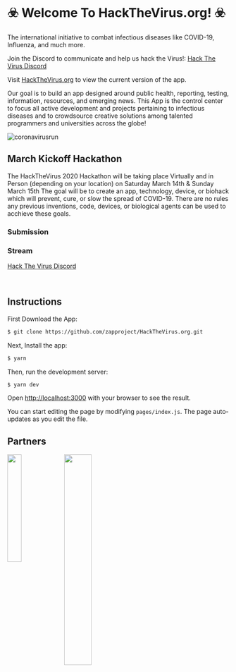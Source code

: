 # ☣️ Welcome To HackTheVirus.org! ☣️
The international initiative to combat infectious diseases like COVID-19, Influenza, and much more.

Join the Discord to communicate and help us hack the Virus!: [Hack The Virus Discord](https://discord.gg/qZG5qCm)

Visit [HackTheVirus.org](https://HackTheVirus.org) to view the current version of the app.

Our goal is to build an app designed around public health, reporting, testing, information, resources, and emerging news.
This App is the control center to focus all active development and projects pertaining to infectious diseases and to crowdsource creative solutions among talented programmers and universities across the globe!

![coronavirusrun](https://media.giphy.com/media/IbmS6XKR5fTVchlxcN/giphy.gif "running from covid")


## March Kickoff Hackathon

The HackTheVirus 2020 Hackathon will be taking place Virtually and in Person (depending on your location) on Saturday March 14th & Sunday March 15th The goal will be to create an app, technology, device, or biohack which will prevent, cure, or slow the spread of COVID-19. There are no rules any previous inventions, code, devices, or biological agents can be used to acchieve these goals. 

### Submission


### Stream


[Hack The Virus Discord](https://discord.gg/qZG5qCm)


<br/>

## Instructions


First Download the App:

```bash
$ git clone https://github.com/zapproject/HackTheVirus.org.git
```


Next, Install the app:

```bash
$ yarn
```

Then, run the development server:

```bash
$ yarn dev
```

Open [http://localhost:3000](http://localhost:3000) with your browser to see the result.

You can start editing the page by modifying `pages/index.js`. The page auto-updates as you edit the file.


## Partners

<a href="url"><img src="https://github.com/zapproject/HackTheVirus.org/blob/master/components/assets/img/ZapLogo_alt.png" align="left" height="25%" width="25%" ></a>
<a href="url"><img src="https://github.com/zapproject/HackTheVirus.org/blob/master/components/assets/img/YSMU_logo.png" align="left" height="35%" width="35%" ></a>